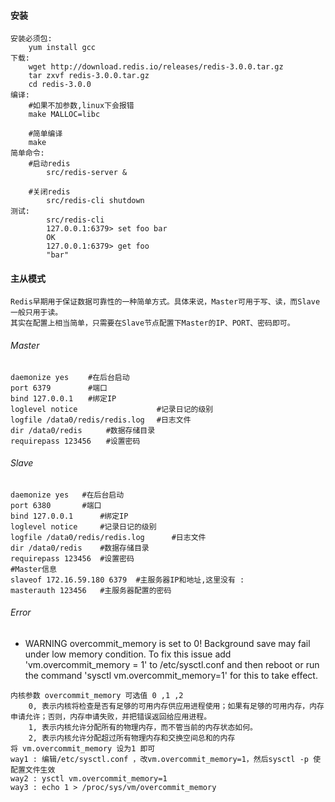 #### 安装
    安装必须包:
        yum install gcc
    下载:	
        wget http://download.redis.io/releases/redis-3.0.0.tar.gz
        tar zxvf redis-3.0.0.tar.gz
        cd redis-3.0.0
    编译:	
        #如果不加参数,linux下会报错
        make MALLOC=libc
        
        #简单编译
        make
    简单命令:
        #启动redis
            src/redis-server &
            
        #关闭redis
            src/redis-cli shutdown	
    测试:
            src/redis-cli
            127.0.0.1:6379> set foo bar
            OK
            127.0.0.1:6379> get foo
            "bar"	
            
#### 主从模式
    Redis早期用于保证数据可靠性的一种简单方式。具体来说，Master可用于写、读，而Slave一般只用于读。
    其实在配置上相当简单，只需要在Slave节点配置下Master的IP、PORT、密码即可。
###### Master
```
daemonize yes　　 #在后台启动
port 6379　　     #端口
bind 127.0.0.1　　#绑定IP
loglevel notice　                #记录日记的级别
logfile /data0/redis/redis.log　 #日志文件
dir /data0/redis　　  #数据存储目录
requirepass 123456　　#设置密码
```
###### Slave
```
daemonize yes   #在后台启动
port 6380       #端口
bind 127.0.0.1      #绑定IP
loglevel notice     #记录日记的级别
logfile /data0/redis/redis.log      #日志文件
dir /data0/redis    #数据存储目录
requirepass 123456  #设置密码
#Master信息
slaveof 172.16.59.180 6379  #主服务器IP和地址,这里没有 : 
masterauth 123456   #主服务器配置的密码	
```
###### Error
* WARNING overcommit_memory is set to 0! Background save may fail under low memory condition. To fix this issue add 'vm.overcommit_memory = 1' to /etc/sysctl.conf and then reboot or run the command 'sysctl vm.overcommit_memory=1' for this to take effect.    
~~~
内核参数 overcommit_memory 可选值 0 ,1 ,2
    0, 表示内核将检查是否有足够的可用内存供应用进程使用；如果有足够的可用内存，内存申请允许；否则，内存申请失败，并把错误返回给应用进程。
    1, 表示内核允许分配所有的物理内存，而不管当前的内存状态如何。
    2, 表示内核允许分配超过所有物理内存和交换空间总和的内存
将 vm.overcommit_memory 设为1 即可
way1 : 编辑/etc/sysctl.conf ，改vm.overcommit_memory=1，然后sysctl -p 使配置文件生效
way2 : ysctl vm.overcommit_memory=1
way3 : echo 1 > /proc/sys/vm/overcommit_memory
~~~
